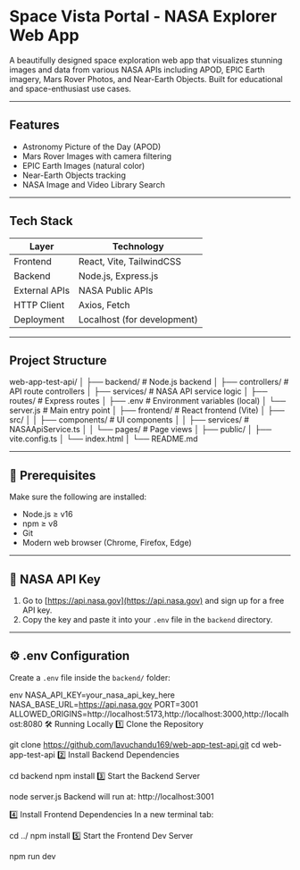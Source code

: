 # Space Vista Portal - NASA Explorer Web App

A beautifully designed space exploration web app that visualizes stunning images and data from various NASA APIs including APOD, EPIC Earth imagery, Mars Rover Photos, and Near-Earth Objects. Built for educational and space-enthusiast use cases.

---

##  Features

- Astronomy Picture of the Day (APOD)
- Mars Rover Images with camera filtering
- EPIC Earth Images (natural color)
- Near-Earth Objects tracking
- NASA Image and Video Library Search

---

##  Tech Stack

| Layer         | Technology                        |
|---------------|-----------------------------------|
| Frontend      | React, Vite, TailwindCSS          |
| Backend       | Node.js, Express.js               |
| External APIs | NASA Public APIs                  |
| HTTP Client   | Axios, Fetch                      |
| Deployment    | Localhost (for development)       |

---

##  Project Structure

web-app-test-api/
│
├── backend/ # Node.js backend
│ ├── controllers/ # API route controllers
│ ├── services/ # NASA API service logic
│ ├── routes/ # Express routes
│ ├── .env # Environment variables (local)
│ └── server.js # Main entry point
│
├── frontend/ # React frontend (Vite)
│ ├── src/
│ │ ├── components/ # UI components
│ │ ├── services/ # NASAApiService.ts
│ │ └── pages/ # Page views
│ ├── public/
│ ├── vite.config.ts
│ └── index.html
│
└── README.md



---

## 🧪 Prerequisites

Make sure the following are installed:

- Node.js ≥ v16
- npm ≥ v8
- Git
- Modern web browser (Chrome, Firefox, Edge)

---

## 🔑 NASA API Key

1. Go to [https://api.nasa.gov](https://api.nasa.gov) and sign up for a free API key.
2. Copy the key and paste it into your `.env` file in the `backend` directory.

---

## ⚙️ .env Configuration

Create a `.env` file inside the `backend/` folder:

env
NASA_API_KEY=your_nasa_api_key_here
NASA_BASE_URL=https://api.nasa.gov
PORT=3001
ALLOWED_ORIGINS=http://localhost:5173,http://localhost:3000,http://localhost:8080
🛠️ Running Locally
1️⃣ Clone the Repository

git clone https://github.com/lavuchandu169/web-app-test-api.git
cd web-app-test-api
2️⃣ Install Backend Dependencies

cd backend
npm install
3️⃣ Start the Backend Server

node server.js
Backend will run at: http://localhost:3001

4️⃣ Install Frontend Dependencies
In a new terminal tab:

cd ../
npm install
5️⃣ Start the Frontend Dev Server

npm run dev
